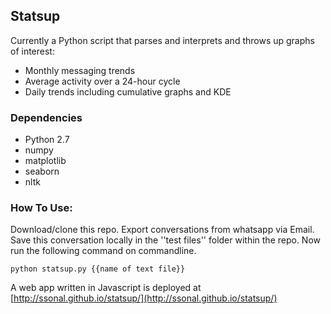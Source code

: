 ## Statsup

Currently a Python script that parses and interprets and throws up graphs of interest:
- Monthly messaging trends
- Average activity over a 24-hour cycle
- Daily trends including cumulative graphs and KDE

### Dependencies
- Python 2.7
- numpy
- matplotlib
- seaborn
- nltk


### How To Use:
Download/clone this repo. Export conversations from whatsapp via Email. Save this conversation locally in the ''test files'' folder within the repo.
Now run the following command on commandline.
```
python statsup.py {{name of text file}}
```
A web app written in Javascript is deployed at [http://ssonal.github.io/statsup/](http://ssonal.github.io/statsup/)
